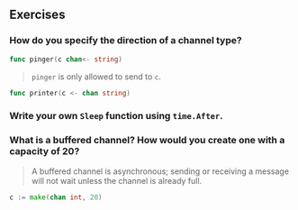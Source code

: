 ## Exercises

### How do you specify the direction of a channel type?

```go
func pinger(c chan<- string)
```

> `pinger` is only allowed to send to `c`.

```go
func printer(c <- chan string)
```

### Write your own `Sleep` function using `time.After`.

### What is a buffered channel? How would you create one with a capacity of 20?

> A buffered channel is asynchronous; sending or receiving a message will not wait unless the channel is already full.

```go
c := make(chan int, 20)
```
